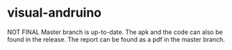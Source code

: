 # visual-andruino

NOT FINAL
Master branch is up-to-date.
The apk and the code can also be found in the release.
The report can be found as a pdf in the master branch.
